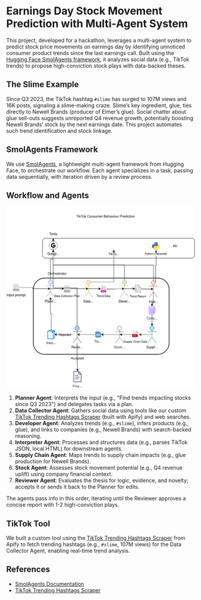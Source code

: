 # Earnings Day Stock Movement Prediction with Multi-Agent System

This project, developed for a hackathon, leverages a multi-agent system to predict stock price movements on earnings day by identifying unnoticed consumer product trends since the last earnings call. Built using the [Hugging Face SmolAgents framework](https://huggingface.co/docs/smolagents/en/index), it analyzes social data (e.g., TikTok trends) to propose high-conviction stock plays with data-backed theses.

## The Slime Example
Since Q3 2023, the TikTok hashtag `#slime` has surged to 107M views and 16K posts, signaling a slime-making craze. Slime’s key ingredient, glue, ties directly to Newell Brands (producer of Elmer’s glue). Social chatter about glue sell-outs suggests unreported Q4 revenue growth, potentially boosting Newell Brands’ stock by the next earnings date. This project automates such trend identification and stock linkage.

## SmolAgents Framework
We use [SmolAgents](https://huggingface.co/docs/smolagents/en/index), a lightweight multi-agent framework from Hugging Face, to orchestrate our workflow. Each agent specializes in a task, passing data sequentially, with iteration driven by a review process.

## Workflow and Agents

![Diagram](rapidreasoning.svg "Multi-Agent Workflow")

1. **Planner Agent**: Interprets the input (e.g., "Find trends impacting stocks since Q3 2023") and delegates tasks via a plan.
2. **Data Collector Agent**: Gathers social data using tools like our custom [TikTok Trending Hashtags Scraper](https://apify.com/lexis-solutions/tiktok-trending-hashtags-scraper) (built with Apify) and web searches.
3. **Developer Agent**: Analyzes trends (e.g., `#slime`), infers products (e.g., glue), and links to companies (e.g., Newell Brands) with search-backed reasoning.
4. **Interpreter Agent**: Processes and structures data (e.g., parses TikTok JSON, local HTML) for downstream agents.
5. **Supply Chain Agent**: Maps trends to supply chain impacts (e.g., glue production for Newell Brands).
6. **Stock Agent**: Assesses stock movement potential (e.g., Q4 revenue uplift) using company financial context.
7. **Reviewer Agent**: Evaluates the thesis for logic, evidence, and novelty; accepts it or sends it back to the Planner for edits.

The agents pass info in this order, iterating until the Reviewer approves a concise report with 1-2 high-conviction plays.

## TikTok Tool
We built a custom tool using the [TikTok Trending Hashtags Scraper](https://apify.com/lexis-solutions/tiktok-trending-hashtags-scraper) from Apify to fetch trending hashtags (e.g., `#slime`, 107M views) for the Data Collector Agent, enabling real-time trend analysis.

## References
- [SmolAgents Documentation](https://huggingface.co/docs/smolagents/en/index)
- [TikTok Trending Hashtags Scraper](https://apify.com/lexis-solutions/tiktok-trending-hashtags-scraper)
